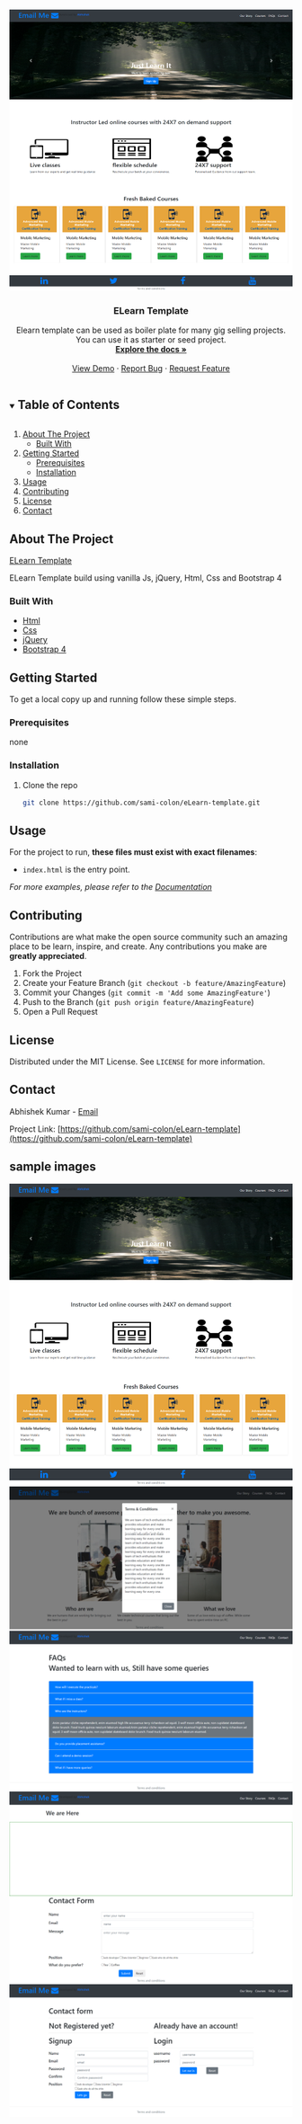 <!-- PROJECT LOGO -->
<br />
<p align="center">
  <a href="https://github.com/sami-colon/eLearn-template">
    <img src="images/logo.png" alt="Logo" width="1000" height="500">
  </a>

  <h3 align="center">ELearn Template</h3>

  <p align="center">
    Elearn template can be used as boiler plate for many gig selling projects. You can use it as starter or seed project.
    <br />
    <a href="https://github.com/sami-colon/eLearn-template"><strong>Explore the docs »</strong></a>
    <br />
    <br />
    <a href="https://elearning.neweradevelopers.com/">View Demo</a>
    ·
    <a href="https://github.com/sami-colon/eLearn-template/issues">Report Bug</a>
    ·
    <a href="https://github.com/sami-colon/eLearn-template/issues">Request Feature</a>
  </p>
</p>



<!-- TABLE OF CONTENTS -->
<details open="open">
  <summary><h2 style="display: inline-block">Table of Contents</h2></summary>
  <ol>
    <li>
      <a href="#about-the-project">About The Project</a>
      <ul>
        <li><a href="#built-with">Built With</a></li>
      </ul>
    </li>
    <li>
      <a href="#getting-started">Getting Started</a>
      <ul>
        <li><a href="#prerequisites">Prerequisites</a></li>
        <li><a href="#installation">Installation</a></li>
      </ul>
    </li>
    <li><a href="#usage">Usage</a></li>
    <li><a href="#contributing">Contributing</a></li>
    <li><a href="#license">License</a></li>
    <li><a href="#contact">Contact</a></li>
  </ol>
</details>



<!-- ABOUT THE PROJECT -->
## About The Project
[ELearn Template](https://elearning.neweradevelopers.com/)
<p>
  ELearn Template build using vanilla Js, jQuery, Html, Css and Bootstrap 4
</p>


### Built With

* [Html](https://developer.mozilla.org/en-US/docs/Learn/Getting_started_with_the_web/HTML_basics)
* [Css](https://developer.mozilla.org/en-US/docs/Learn/CSS)
* [jQuery](https://jquery.com/)
* [Bootstrap 4](https://getbootstrap.com/docs/4.0/getting-started/introduction/)



<!-- GETTING STARTED -->
## Getting Started

To get a local copy up and running follow these simple steps.

### Prerequisites
none

### Installation

1. Clone the repo
   ```sh
   git clone https://github.com/sami-colon/eLearn-template.git
   ```



<!-- USAGE EXAMPLES -->
## Usage

For the project to run, **these files must exist with exact filenames**:

* `index.html` is the entry point.

_For more examples, please refer to the [Documentation](https://example.com)_


<!-- CONTRIBUTING -->
## Contributing

Contributions are what make the open source community such an amazing place to be learn, inspire, and create. Any contributions you make are **greatly appreciated**.

1. Fork the Project
2. Create your Feature Branch (`git checkout -b feature/AmazingFeature`)
3. Commit your Changes (`git commit -m 'Add some AmazingFeature'`)
4. Push to the Branch (`git push origin feature/AmazingFeature`)
5. Open a Pull Request



<!-- LICENSE -->
## License

Distributed under the MIT License. See `LICENSE` for more information.



<!-- CONTACT -->
## Contact

Abhishek Kumar - [Email](mailto:abhishek@neweradevelopers.com)

Project Link: [https://github.com/sami-colon/eLearn-template](https://github.com/sami-colon/eLearn-template)



## sample images
<img src="images/image1.png" alt="Logo">
<img src="images/image2.png" alt="Logo">
<img src="images/image3.png" alt="Logo">
<img src="images/image4.png" alt="Logo">
<img src="images/image5.png" alt="Logo">

<!-- MARKDOWN LINKS & IMAGES -->
<!-- https://www.markdownguide.org/basic-syntax/#reference-style-links -->
[contributors-shield]: https://img.shields.io/github/contributors/sami-colon/repo.svg?style=for-the-badge
[contributors-url]: https://github.com/sami-colon/eLearn-template/graphs/contributors
[forks-shield]: https://img.shields.io/github/forks/sami-colon/repo.svg?style=for-the-badge
[forks-url]: https://github.com/sami-colon/eLearn-template/network/members
[stars-shield]: https://img.shields.io/github/stars/sami-colon/repo.svg?style=for-the-badge
[stars-url]: https://github.com/sami-colon/eLearn-template/stargazers
[issues-shield]: https://img.shields.io/github/issues/sami-colon/repo.svg?style=for-the-badge
[issues-url]: https://github.com/sami-colon/eLearn-template/issues
[license-shield]: https://img.shields.io/github/license/sami-colon/repo.svg?style=for-the-badge
[license-url]: https://github.com/sami-colon/eLearn-template/blob/master/LICENSE.txt
[linkedin-shield]: https://img.shields.io/badge/-LinkedIn-black.svg?style=for-the-badge&logo=linkedin&colorB=555
[linkedin-url]: https://linkedin.com/in/sami-colon

